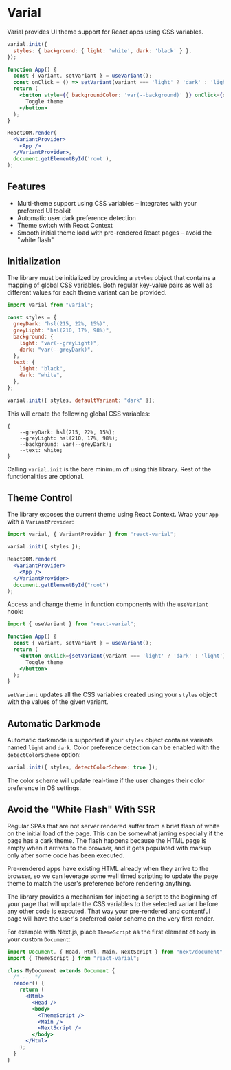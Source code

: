 # Varial

Varial provides UI theme support for React apps using CSS variables.

```jsx
varial.init({
  styles: { background: { light: 'white', dark: 'black' } },
});

function App() {
  const { variant, setVariant } = useVariant();
  const onClick = () => setVariant(variant === 'light' ? 'dark' : 'light');
  return (
    <button style={{ backgroundColor: 'var(--background)' }} onClick={onClick}>
      Toggle theme
    </button>
  );
}

ReactDOM.render(
  <VariantProvider>
    <App />
  </VariantProvider>,
  document.getElementById('root'),
);
```

## Features

* Multi-theme support using CSS variables – integrates with your preferred UI toolkit
* Automatic user dark preference detection
* Theme switch with React Context
* Smooth initial theme load with pre-rendered React pages – avoid the "white flash"

## Initialization

The library must be initialized by providing a `styles` object that contains a mapping of global CSS variables. Both regular key-value pairs as well as different values for each theme variant can be provided.

```jsx
import varial from "varial";

const styles = {
  greyDark: "hsl(215, 22%, 15%)",
  greyLight: "hsl(210, 17%, 98%)",
  background: {
    light: "var(--greyLight)",
    dark: "var(--greyDark)",
  },
  text: {
    light: "black",
    dark: "white",
  },
};

varial.init({ styles, defaultVariant: "dark" });
```

This will create the following global CSS variables:

```
{
    --greyDark: hsl(215, 22%, 15%);
    --greyLight: hsl(210, 17%, 98%);
    --background: var(--greyDark);
    --text: white;
}
```

Calling `varial.init` is the bare minimum of using this library. Rest of the functionalities are optional.

## Theme Control

The library exposes the current theme using React Context. Wrap your `App` with a `VariantProvider`:

```jsx
import varial, { VariantProvider } from "react-varial";

varial.init({ styles });

ReactDOM.render(
  <VariantProvider>
    <App />
  </VariantProvider>
  document.getElementById("root")
);
```

Access and change theme in function components with the `useVariant` hook:

```jsx
import { useVariant } from "react-varial";

function App() {
  const { variant, setVariant } = useVariant();
  return (
    <button onClick={setVariant(variant === 'light' ? 'dark' : 'light')}>
      Toggle theme
    </button>
  );
}
```

`setVariant` updates all the CSS variables created using your `styles` object with the values of the given variant.

## Automatic Darkmode

Automatic darkmode is supported if your `styles` object contains variants named `light` and `dark`. Color preference detection can be enabled with the `detectColorScheme` option:

```javascript
varial.init({ styles, detectColorScheme: true });
```

The color scheme will update real-time if the user changes their color preference in OS settings.

## Avoid the "White Flash" With SSR

Regular SPAs that are not server rendered suffer from a brief flash of white on the initial load of the page. This can be somewhat jarring especially if the page has a dark theme. The flash happens because the HTML page is empty when it arrives to the browser, and it gets populated with markup only after some code has been executed.

Pre-rendered apps have existing HTML already when they arrive to the browser, so we can leverage some well timed scripting to update the page theme to match the user's preference before rendering anything.

The library provides a mechanism for injecting a script to the beginning of your page that will update the CSS variables to the selected variant before any other code is executed. That way your pre-rendered and contentful page will have the user's preferred color scheme on the very first render.

For example with Next.js, place `ThemeScript` as the first element of `body` in your custom `Document`:

```jsx
import Document, { Head, Html, Main, NextScript } from "next/document";
import { ThemeScript } from "react-varial";

class MyDocument extends Document {
  /* ... */
  render() {
    return (
      <Html>
        <Head />
        <body>
          <ThemeScript />
          <Main />
          <NextScript />
        </body>
      </Html>
    );
  }
}
```
